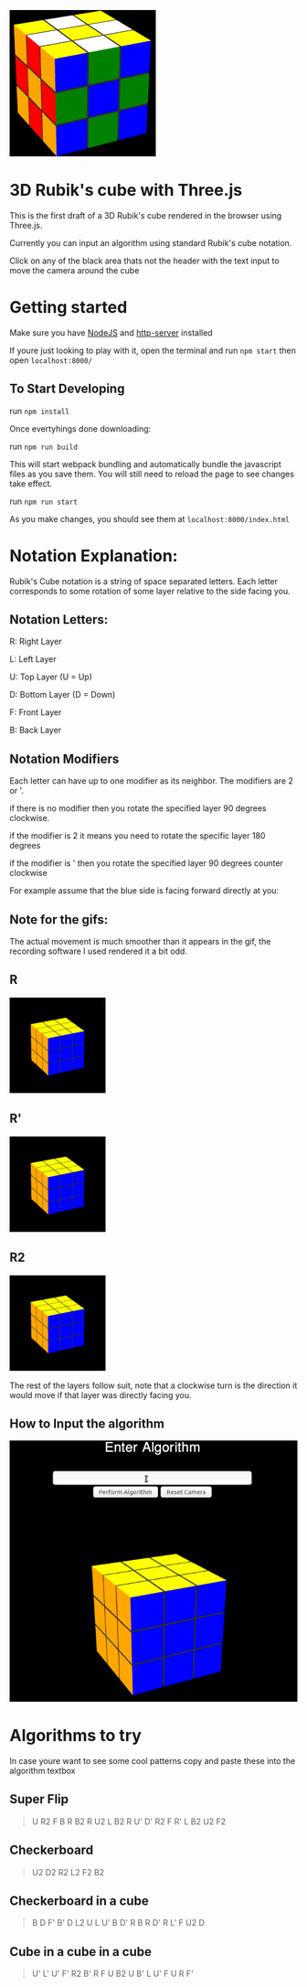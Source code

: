 ![Rubik's Cube](./assets/RubiksHeaderLogo.png)
# 3D Rubik's cube with Three.js

This is the first draft of a 3D Rubik's cube rendered in the browser using Three.js.

Currently you can input an algorithm using standard Rubik's cube notation.

Click on any of the black area thats not the header with the text input to move the camera around the cube

# Getting started

Make sure you have [NodeJS](https://nodejs.org/en/) and [http-server](https://www.npmjs.com/package/http-server) installed

If youre just looking to play with it, open the terminal and run `npm start`
then open `localhost:8000/`

## To Start Developing

run `npm install`

Once evertyhings done downloading:

run `npm run build`

This will start webpack bundling and automatically bundle the javascript files as you save them. You will still need to reload the page to see changes take effect.

run `npm run start`

As you make changes, you should see them at `localhost:8000/index.html`

# Notation Explanation:

Rubik's Cube notation is a string of space separated letters. Each letter corresponds to some rotation of some layer relative to the side facing you.

## Notation Letters:

R: Right Layer

L: Left Layer

U: Top Layer (U = Up)

D: Bottom Layer (D = Down)

F: Front Layer

B: Back Layer

## Notation Modifiers

Each letter can have up to one modifier as its neighbor. The modifiers are 2 or '.

if there is no modifier then you rotate the specified layer 90 degrees clockwise.

if the modifier is 2 it means you need to rotate the specific layer 180 degrees

if the modifier is ' then you rotate the specified layer 90 degrees counter clockwise

For example assume that the blue side is facing forward directly at you:

## Note for the gifs:
The actual movement is much smoother than it appears in the gif, the recording software I used rendered it a bit odd.

## R
![GIF](./assets/RMove.gif)

## R'
![GIF](./assets/RPMove.gif)

## R2
![GIF](./assets/R2Move.gif)

The rest of the layers follow suit, note that a clockwise turn is the direction it would move if that layer was directly facing you.

## How to Input the algorithm

![GIF](./assets/AlgoInput.gif)

# Algorithms to try

In case youre want to see some cool patterns copy and paste these into the algorithm textbox


## Super Flip
>U R2 F B R B2 R U2 L B2 R U' D' R2 F R' L B2 U2 F2

## Checkerboard
>U2 D2 R2 L2 F2 B2

## Checkerboard in a cube
>B D F' B' D L2 U L U' B D' R B R D' R L' F U2 D

## Cube in a cube in a cube
>U' L' U' F' R2 B' R F U B2 U B' L U' F U R F'